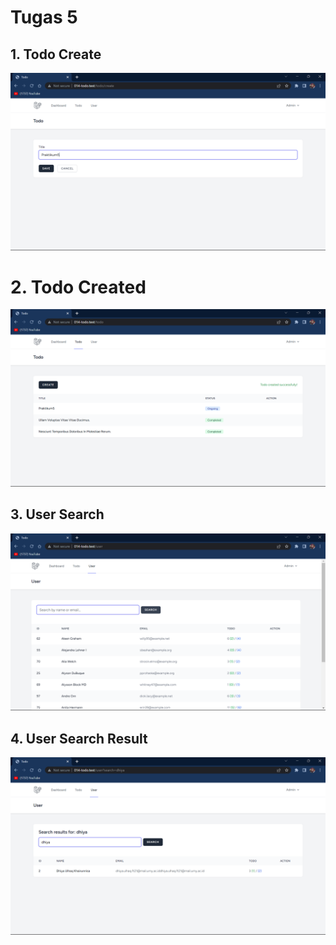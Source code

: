 # Tugas 5

## 1. Todo Create

![Todo Create](Screenshot/Tugas5/1.png)

# 2. Todo Created

![Todo Created](Screenshot/Tugas5/2.png)

## 3. User Search

![User Search](Screenshot/Tugas5/3.png)

## 4. User Search Result

![User Search Result](Screenshot/Tugas5/4.png)
